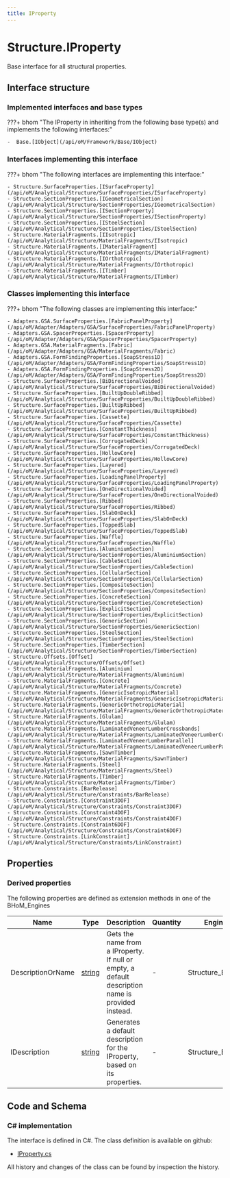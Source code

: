 ```yaml
---
title: IProperty
---
```


# Structure.IProperty

Base interface for all structural properties.

## Interface structure

### Implemented interfaces and base types

???+ bhom "The IProperty in inheriting from the following base type(s) and implements the following interfaces:"

    -  Base.[IObject](/api/oM/Framework/Base/IObject)


### Interfaces implementing this interface

???+ bhom "The following interfaces are implementing this interface:"

    - Structure.SurfaceProperties.[ISurfaceProperty](/api/oM/Analytical/Structure/SurfaceProperties/ISurfaceProperty)
    - Structure.SectionProperties.[IGeometricalSection](/api/oM/Analytical/Structure/SectionProperties/IGeometricalSection)
    - Structure.SectionProperties.[ISectionProperty](/api/oM/Analytical/Structure/SectionProperties/ISectionProperty)
    - Structure.SectionProperties.[ISteelSection](/api/oM/Analytical/Structure/SectionProperties/ISteelSection)
    - Structure.MaterialFragments.[IIsotropic](/api/oM/Analytical/Structure/MaterialFragments/IIsotropic)
    - Structure.MaterialFragments.[IMaterialFragment](/api/oM/Analytical/Structure/MaterialFragments/IMaterialFragment)
    - Structure.MaterialFragments.[IOrthotropic](/api/oM/Analytical/Structure/MaterialFragments/IOrthotropic)
    - Structure.MaterialFragments.[ITimber](/api/oM/Analytical/Structure/MaterialFragments/ITimber)


### Classes implementing this interface

???+ bhom "The following classes are implementing this interface:"

    - Adapters.GSA.SurfaceProperties.[FabricPanelProperty](/api/oM/Adapter/Adapters/GSA/SurfaceProperties/FabricPanelProperty)
    - Adapters.GSA.SpacerProperties.[SpacerProperty](/api/oM/Adapter/Adapters/GSA/SpacerProperties/SpacerProperty)
    - Adapters.GSA.MaterialFragments.[Fabric](/api/oM/Adapter/Adapters/GSA/MaterialFragments/Fabric)
    - Adapters.GSA.FormFindingProperties.[SoapStress1D](/api/oM/Adapter/Adapters/GSA/FormFindingProperties/SoapStress1D)
    - Adapters.GSA.FormFindingProperties.[SoapStress2D](/api/oM/Adapter/Adapters/GSA/FormFindingProperties/SoapStress2D)
    - Structure.SurfaceProperties.[BiDirectionalVoided](/api/oM/Analytical/Structure/SurfaceProperties/BiDirectionalVoided)
    - Structure.SurfaceProperties.[BuiltUpDoubleRibbed](/api/oM/Analytical/Structure/SurfaceProperties/BuiltUpDoubleRibbed)
    - Structure.SurfaceProperties.[BuiltUpRibbed](/api/oM/Analytical/Structure/SurfaceProperties/BuiltUpRibbed)
    - Structure.SurfaceProperties.[Cassette](/api/oM/Analytical/Structure/SurfaceProperties/Cassette)
    - Structure.SurfaceProperties.[ConstantThickness](/api/oM/Analytical/Structure/SurfaceProperties/ConstantThickness)
    - Structure.SurfaceProperties.[CorrugatedDeck](/api/oM/Analytical/Structure/SurfaceProperties/CorrugatedDeck)
    - Structure.SurfaceProperties.[HollowCore](/api/oM/Analytical/Structure/SurfaceProperties/HollowCore)
    - Structure.SurfaceProperties.[Layered](/api/oM/Analytical/Structure/SurfaceProperties/Layered)
    - Structure.SurfaceProperties.[LoadingPanelProperty](/api/oM/Analytical/Structure/SurfaceProperties/LoadingPanelProperty)
    - Structure.SurfaceProperties.[OneDirectionalVoided](/api/oM/Analytical/Structure/SurfaceProperties/OneDirectionalVoided)
    - Structure.SurfaceProperties.[Ribbed](/api/oM/Analytical/Structure/SurfaceProperties/Ribbed)
    - Structure.SurfaceProperties.[SlabOnDeck](/api/oM/Analytical/Structure/SurfaceProperties/SlabOnDeck)
    - Structure.SurfaceProperties.[ToppedSlab](/api/oM/Analytical/Structure/SurfaceProperties/ToppedSlab)
    - Structure.SurfaceProperties.[Waffle](/api/oM/Analytical/Structure/SurfaceProperties/Waffle)
    - Structure.SectionProperties.[AluminiumSection](/api/oM/Analytical/Structure/SectionProperties/AluminiumSection)
    - Structure.SectionProperties.[CableSection](/api/oM/Analytical/Structure/SectionProperties/CableSection)
    - Structure.SectionProperties.[CellularSection](/api/oM/Analytical/Structure/SectionProperties/CellularSection)
    - Structure.SectionProperties.[CompositeSection](/api/oM/Analytical/Structure/SectionProperties/CompositeSection)
    - Structure.SectionProperties.[ConcreteSection](/api/oM/Analytical/Structure/SectionProperties/ConcreteSection)
    - Structure.SectionProperties.[ExplicitSection](/api/oM/Analytical/Structure/SectionProperties/ExplicitSection)
    - Structure.SectionProperties.[GenericSection](/api/oM/Analytical/Structure/SectionProperties/GenericSection)
    - Structure.SectionProperties.[SteelSection](/api/oM/Analytical/Structure/SectionProperties/SteelSection)
    - Structure.SectionProperties.[TimberSection](/api/oM/Analytical/Structure/SectionProperties/TimberSection)
    - Structure.Offsets.[Offset](/api/oM/Analytical/Structure/Offsets/Offset)
    - Structure.MaterialFragments.[Aluminium](/api/oM/Analytical/Structure/MaterialFragments/Aluminium)
    - Structure.MaterialFragments.[Concrete](/api/oM/Analytical/Structure/MaterialFragments/Concrete)
    - Structure.MaterialFragments.[GenericIsotropicMaterial](/api/oM/Analytical/Structure/MaterialFragments/GenericIsotropicMaterial)
    - Structure.MaterialFragments.[GenericOrthotropicMaterial](/api/oM/Analytical/Structure/MaterialFragments/GenericOrthotropicMaterial)
    - Structure.MaterialFragments.[Glulam](/api/oM/Analytical/Structure/MaterialFragments/Glulam)
    - Structure.MaterialFragments.[LaminatedVeneerLumberCrossbands](/api/oM/Analytical/Structure/MaterialFragments/LaminatedVeneerLumberCrossbands)
    - Structure.MaterialFragments.[LaminatedVeneerLumberParallel](/api/oM/Analytical/Structure/MaterialFragments/LaminatedVeneerLumberParallel)
    - Structure.MaterialFragments.[SawnTimber](/api/oM/Analytical/Structure/MaterialFragments/SawnTimber)
    - Structure.MaterialFragments.[Steel](/api/oM/Analytical/Structure/MaterialFragments/Steel)
    - Structure.MaterialFragments.[Timber](/api/oM/Analytical/Structure/MaterialFragments/Timber)
    - Structure.Constraints.[BarRelease](/api/oM/Analytical/Structure/Constraints/BarRelease)
    - Structure.Constraints.[Constraint3DOF](/api/oM/Analytical/Structure/Constraints/Constraint3DOF)
    - Structure.Constraints.[Constraint4DOF](/api/oM/Analytical/Structure/Constraints/Constraint4DOF)
    - Structure.Constraints.[Constraint6DOF](/api/oM/Analytical/Structure/Constraints/Constraint6DOF)
    - Structure.Constraints.[LinkConstraint](/api/oM/Analytical/Structure/Constraints/LinkConstraint)


## Properties

### Derived properties

The following properties are defined as extension methods in one of the BHoM_Engines

| Name             | Type             | Description      | Quantity         | Engine           |
|------------------|------------------|------------------|------------------|------------------|
| DescriptionOrName | [string](https://learn.microsoft.com/en-us/dotnet/api/System.String?view=netstandard-2.0) | Gets the name from a IProperty. If null or empty, a default description name is provided instead. | - | Structure_Engine |
| IDescription | [string](https://learn.microsoft.com/en-us/dotnet/api/System.String?view=netstandard-2.0) | Generates a default description for the IProperty, based on its properties. | - | Structure_Engine |


## Code and Schema

### C# implementation

The interface is defined in C#. The class definition is available on github:

- [IProperty.cs](https://github.com/BHoM/BHoM/blob/develop/Structure_oM/IProperty.cs)

All history and changes of the class can be found by inspection the history.
